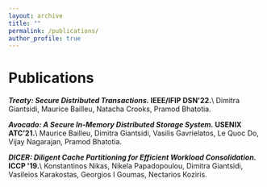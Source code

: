 ```yaml
---
layout: archive
title: ""
permalink: /publications/
author_profile: true
---
```


Publications
======
<strong>*Treaty: Secure Distributed Transactions.* IEEE/IFIP DSN'22.</strong>\\
Dimitra Giantsidi, Maurice Bailleu, Natacha Crooks, Pramod Bhatotia.

<strong>*Avocado: A Secure In-Memory Distributed Storage System.* USENIX ATC’21.</strong>\\
Maurice Bailleu, Dimitra Giantsidi, Vasilis Gavrielatos, Le Quoc Do, Vijay Nagarajan, Pramod Bhatotia.

<strong>*DICER: Diligent Cache Partitioning for Efficient Workload Consolidation.* ICCP '19.</strong>\\
Konstantinos Nikas, Nikela Papadopoulou, Dimitra Giantsidi, Vasileios Karakostas, Georgios I Goumas, Nectarios Koziris.

